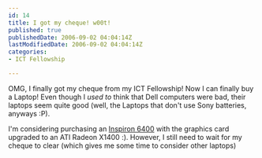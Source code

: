 ```yaml
---
id: 14
title: I got my cheque! w00t!
published: true
publishedDate: 2006-09-02 04:04:14Z
lastModifiedDate: 2006-09-02 04:04:14Z
categories:
- ICT Fellowship

---
```


<p>OMG, I finally got my cheque from my ICT Fellowship! Now I can finally buy a Laptop! Even though I <em>used to</em> think that Dell computers were bad, their laptops seem quite good (well, the Laptops that don't use Sony batteries, anyways :P). </p>
<p>I'm considering purchasing an <a href='http://www1.ap.dell.com/content/products/productdetails.aspx/inspn_6400_au?c=au&l=en&s=dhs'>Inspiron 6400</a> with the graphics card upgraded to an ATI Radeon X1400 :). However, I still need to wait for my cheque to clear (which gives me some time to consider other laptops)</p>

